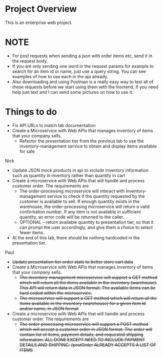 # Project Overview
This is an enterprise web project.

# NOTE
- For post requests when sending a json with order items etc, send it in the request body.
- If you are only sending one word in the request params for example to search for an item id or name, just use a query string.
  You can see examples of how to use each in the api already.
- Also downloading and using Postman is a really easy way to test all of these requests before we start using them with the frontend,
  if you need help just text and I can send some pictures on how to use it.

# Things to do
- Fix API URLs to match lab documentation
- Create a Microservice with Web APIs that manages inventory of items that your company sells.
  - Refactor the presentation tier from the previous lab to use the inventory-management
    service to obtain and display items available for sale

 Nick
- Update JSON mock products in api to include inventory information such as quantity in inventory rather than quantity in cart
- Create a microservice with Web APIs that will handle and process customer order. The
requirements are
  - The order-processing microservice will interact with inventory-management service to
    check if the quantity requested by the customer is available to sell. If enough quantity
    exists in the warehouse, the order-processing microservice will return a valid
    confirmation number. If any item is not available in sufficient quantity, an error code
    will be returned to the caller.
  - OPTIONAL – return available quantity to presentation tier, so that it can prompt the user
  accordingly, and give them a choice to select fewer items.
- At the end of this lab, there should be nothing hardcoded in the presentation tier.
 

Paul
- ~~Update presentation tier order state to better store cart data~~
- Create a Microservice with Web APIs that manages inventory of items that your company sells.
  - ~~The inventory-management microservice will support a GET method which will return all
    the items available in the inventory (warehouse). This API will return data in JSON
    format. The available items can be hard coded within the microservice.~~
  - ~~The microservice will support a GET method which will return all the items available in
    the inventory (warehouse) for a given item Id and/or name, in JSON format~~
- Create a microservice with Web APIs that will handle and process customer order. The
requirements are
  - ~~The order-processing microservice will support a POST method which will accept a
    customer order in JSON format. The order will contain list of items, payment details, and
    requested shipping information. ALL DONE EXCEPT NEED TO INCLUDE PAYMENT DETAILS AND SHIPPING.
    /postOrder ALREADY ACCEPTS A LIST OF ITEMS~~
